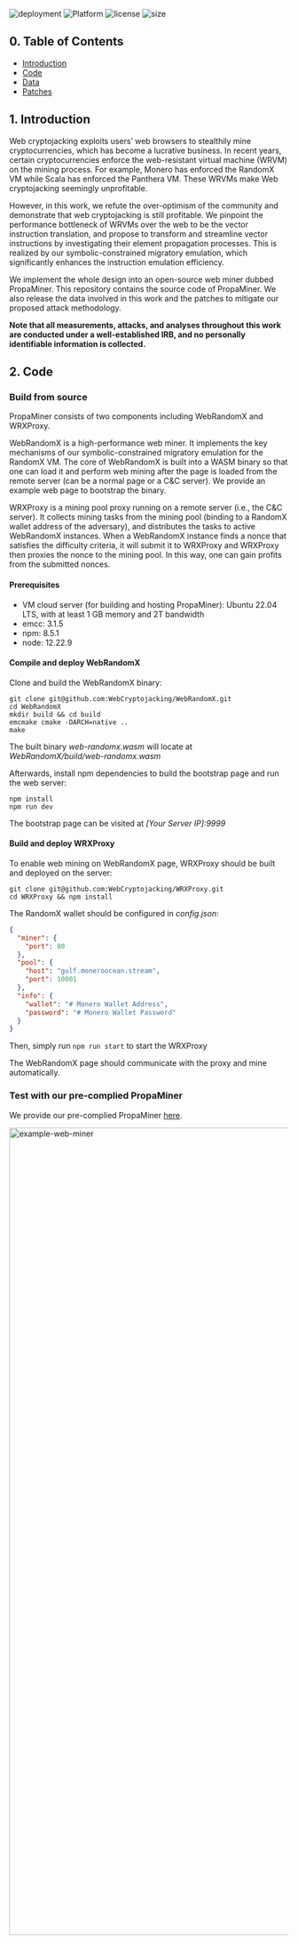 ![deployment](https://img.shields.io/github/deployments/WebCryptojacking/WebCryptojacking.github.io/github-pages?label=deployment) ![Platform](https://img.shields.io/badge/platform-Linux-important) ![license](https://img.shields.io/github/license/WebCryptojacking/WebCryptojacking.github.io) ![size](https://img.shields.io/github/repo-size/WebCryptojacking/WebCryptojacking.github.io)

## 0. Table of Contents

* [Introduction](#1-introduction)
* [Code](#2-code)
* [Data](#3-data)
* [Patches](#4-patches)

## 1. Introduction

Web cryptojacking exploits users’ web browsers to stealthily mine cryptocurrencies, which has become a lucrative business. In recent years, certain cryptocurrencies enforce the web-resistant virtual machine (WRVM) on the mining process. For example, Monero has enforced the RandomX VM while Scala has enforced the Panthera VM. These WRVMs make Web cryptojacking seemingly unprofitable.

However, in this work, we refute the over-optimism of the community and demonstrate that web cryptojacking is still profitable. We pinpoint the performance bottleneck of WRVMs over the web to be the vector instruction translation, and propose to transform and streamline vector instructions by investigating their element propagation processes. This is realized by our symbolic-constrained migratory emulation, which significantly enhances the instruction emulation efficiency.

We implement the whole design into an open-source web miner dubbed PropaMiner. This repository contains the source code of PropaMiner. We also release the data involved in this work and the patches to mitigate our proposed attack methodology.

**Note that all measurements, attacks, and analyses throughout this work are conducted under a well-established IRB, and no personally identifiable information is collected.**

## 2. Code

### Build from source

PropaMiner consists of two components including WebRandomX and WRXProxy.

WebRandomX is a high-performance web miner. It implements the key mechanisms of our symbolic-constrained migratory emulation for the RandomX VM. The core of WebRandomX is built into a WASM binary so that one can load it and perform web mining after the page is loaded from the remote server (can be a normal page or a C&C server). We provide an example web page to bootstrap the binary. 

WRXProxy is a mining pool proxy running on a remote server (i.e., the C&C server). It collects mining tasks from the mining pool (binding to a RandomX wallet address of the adversary), and distributes the tasks to active WebRandomX instances. When a WebRandomX instance finds a nonce that satisfies the difficulty criteria, it will submit it to WRXProxy and WRXProxy then proxies the nonce to the mining pool. In this way, one can gain profits from the submitted nonces.

#### Prerequisites

* VM cloud server (for building and hosting PropaMiner): Ubuntu 22.04 LTS, with at least 1 GB memory and 2T bandwidth
* emcc: 3.1.5
* npm: 8.5.1
* node: 12.22.9

#### Compile and deploy WebRandomX

Clone and build the WebRandomX binary:

```shell
git clone git@github.com:WebCryptojacking/WebRandomX.git
cd WebRandomX
mkdir build && cd build
emcmake cmake -DARCH=native ..
make
```

The built binary *web-randomx.wasm* will locate at *WebRandomX/build/web-randomx.wasm*

Afterwards, install npm dependencies to build the bootstrap page and run the web server:

```shell
npm install
npm run dev
```

The bootstrap page can be visited at *[Your Server IP]:9999*

#### Build and deploy WRXProxy

To enable web mining on WebRandomX page, WRXProxy should be built and deployed on the server:

```shell
git clone git@github.com:WebCryptojacking/WRXProxy.git
cd WRXProxy && npm install
```

The RandomX wallet should be configured in *config.json*:

```json
{
  "miner": {
    "port": 80
  },
  "pool": {
    "host": "gulf.moneroocean.stream",
    "port": 10001
  },
  "info": {
    "wallet": "# Monero Wallet Address",
    "password": "# Monero Wallet Password"
  }
}
```

Then, simply run `npm run start` to start the WRXProxy

The WebRandomX page should communicate with the proxy and mine automatically.

### Test with our pre-complied PropaMiner

We provide our pre-complied PropaMiner [here](http://66.42.105.235:9999/).

<img width="1452" alt="example-web-miner" src="https://github.com/WebCryptojacking/WebCryptojacking.github.io/assets/149248579/37ca7d46-7eb9-42fd-847c-31be0176a49d">
